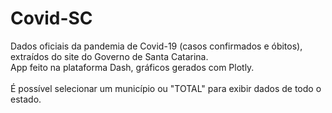 # Covid-SC

Dados oficiais da pandemia de Covid-19 (casos confirmados e óbitos), extraídos do site do Governo de Santa Catarina.<br>
App feito na plataforma Dash, gráficos gerados com Plotly.<br><br>
É possível selecionar um município ou "TOTAL" para exibir dados de todo o estado.
